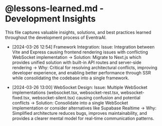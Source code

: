 # @lessons-learned.md - Development Insights

This file captures valuable insights, solutions, and best practices learned throughout the development process of EventraAI.

- [2024-03-26 12:54] Framework Integration: Issue: Integration between Vite and Express causing frontend rendering issues with conflicting WebSocket implementation → Solution: Migrate to Next.js which provides unified solution with built-in API routes and server-side rendering → Why: Critical for resolving architectural conflicts, improving developer experience, and enabling better performance through SSR while consolidating the codebase into a single framework.

- [2024-03-26 13:00] WebSocket Design: Issue: Multiple WebSocket implementations (websocket.tsx, websocket-rest.tsx, websocket-fixed.tsx, websocket-silent.tsx) causing confusion and potential conflicts → Solution: Consolidate into a single WebSocket implementation or consider alternatives like Supabase Realtime → Why: Simplified architecture reduces bugs, improves maintainability, and provides a clearer mental model for real-time communication patterns. 